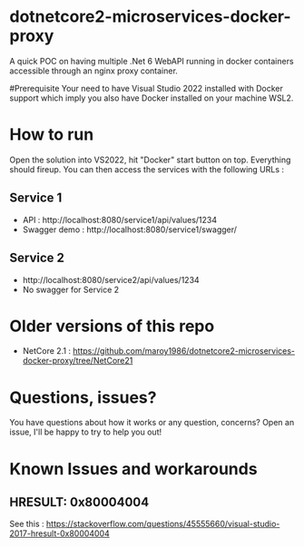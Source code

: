 # dotnetcore2-microservices-docker-proxy
A quick POC on having multiple .Net 6 WebAPI running in docker containers accessible through an nginx proxy container.

#Prerequisite
Your need to have Visual Studio 2022 installed with Docker support which imply you also have Docker installed on your machine WSL2.

# How to run
Open the solution into VS2022, hit "Docker" start button on top. Everything should fireup. You can then access the services with the following URLs :

## Service 1
- API : http://localhost:8080/service1/api/values/1234
- Swagger demo : http://localhost:8080/service1/swagger/

## Service 2
- http://localhost:8080/service2/api/values/1234
- No swagger for Service 2

# Older versions of this repo

- NetCore 2.1 : https://github.com/maroy1986/dotnetcore2-microservices-docker-proxy/tree/NetCore21

# Questions, issues?
You have questions about how it works or any question, concerns? Open an issue, I'll be happy to try to help you out!

# Known Issues and workarounds

## HRESULT: 0x80004004

See this : https://stackoverflow.com/questions/45555660/visual-studio-2017-hresult-0x80004004
